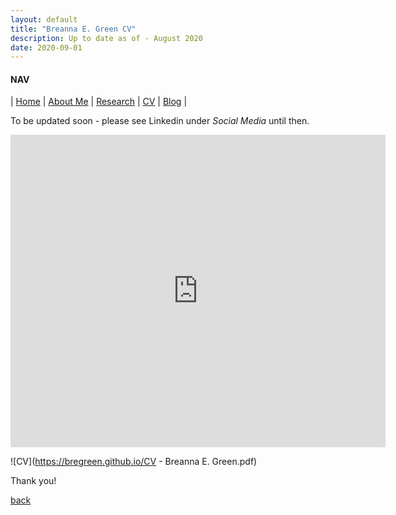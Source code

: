 ```yaml
---
layout: default
title: "Breanna E. Green CV"
description: Up to date as of - August 2020
date: 2020-09-01
---
```


#### NAV

| [Home](./index.html) | [About Me](./about.html) | [Research](./research.html) | [CV](./cv.html)  | [Blog](./blog.html) | 

To be updated soon - please see Linkedin under <em>Social Media</em> until then.

<embed src="https://bregreen.github.io/CV - Breanna E. Green.pdf" width="600px" height="500px" />

![CV](https://bregreen.github.io/CV - Breanna E. Green.pdf)

Thank you!




[back](./)
